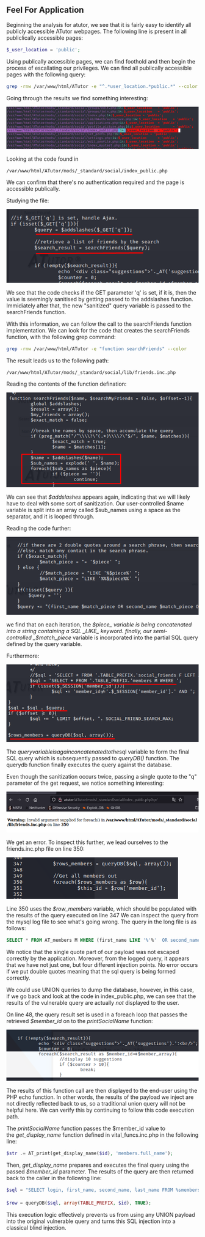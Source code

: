 ## Feel For Application
Beginning the analysis for atutor, we see that it is fairly easy to identify all publicly accessible ATutor webpages.
The following line is present in all publiclically accessible pages:
```php
$_user_location	= 'public';
```

Using publically accessible pages, we can find foothold and then begin the process of escallating our privileges.
We can find all publically accessible pages with the following query:

```sh
grep -rnw /var/www/html/ATutor -e "^.*user_location.*public.*" --color
```

Going through the results we find something interesting:

![](../../03.%20Screenshots/t1-ss10.png)

Looking at the code found in 
```path
/var/www/html/ATutor/mods/_standard/social/index_public.php
```

We can confirm that there's no authentication required and the page is accessible publically.

Studying the file:

![](../../03.%20Screenshots/t1-ss11.png)

We see that the code checks if the GET parameter 'q' is set, if it is, then the value is seemingly sanitised by getting passed to the addslashes function.
Immidiately after that, the new "sanitized" query variable is passed to the searchFriends function.

With this information, we can follow the call to the searchFriends function implementation.
We can look for the code that creates the searchFriends function, with the following grep command:
```sh
grep -rnw /var/www/html/ATutor -e "function searchFriends" --color
```

The result leads us to the following path:
```path
/var/www/html/ATutor/mods/_standard/social/lib/friends.inc.php
```

Reading the contents of the function defination:

![](../../03.%20Screenshots/t1-ss12.png)

We can see that _$addslashes_ appears again, indicating that we will likely have to deal with some sort of sanitization.
Our user-controlled $name variable is split into an array called $sub_names using a space as the separator, and it is looped through.

Reading the code further: 

![](../../03.%20Screenshots/t1-ss13.png)

we find that on each iteration, the _$piece_ variable is being concatenated into a string containing a SQL _LIKE_ keyword.
finally, our semi-controlled _$match_piece_ variable is incorporated into the partial SQL query defined by the query variable.

Furthermore:

![](../../03.%20Screenshots/t1-ss14.png)

The $query variable is again concatenated to the $sql variable to form the final SQL query which is subsequently passed to _queryDB()_ function.
The querydb function finally executes the query against the database.

Even though the sanitization occurs twice, passing a single quote to the "q" parameter of the get request, we notice something interesting:

![](../../03.%20Screenshots/t1-ss15.png)

We get an error.
To inspect this further, we lead ourselves to the friends.inc.php file on line 350:

![](../../03.%20Screenshots/t1-ss16.png)

Line 350 uses the _$row_members_ variable, which should be populated with the results of the query executed on line 347
We can inspect the query from the mysql log file to see what's going wrong.
The query in the long file is as follows:

```sql
SELECT * FROM AT_members M WHERE (first_name LIKE '%'%'  OR second_name LIKE '%'%'  OR last_name LIKE '%'%'  OR login LIKE '%'%'  )
```

We notice that the single quote part of our payload was not escaped correctly by the application.
Moreover, from the logged query, it appears that we have not just one, but four different injection points.
No error occurs if we put double quotes meaning that the sql query is being formed correctly.

We could use UNION queries to dump the database, however, in this case, if we go back and look at the code in index_public.php, we can see that the results of the vulnerable query are actually _not_ displayed to the user.

On line 48, the query result set is used in a foreach loop that passes the retrieved _$member_id_ on to the _printSocialName_ function:

![](../../03.%20Screenshots/t1-ss17.png)

The results of this function call are then displayed to the end-user using the PHP echo function.
In other words, the results of the payload we inject are not directly reflected back to us, so a traditional union query will not be helpful here. We can verify this by continuing to follow this code execution path.

The _printSocialName_ function passes the $member_id value to the _get_display_name_ function defined in vital_funcs.inc.php in the following line:
```php
$str .= AT_print(get_display_name($id), 'members.full_name');
```

Then, _get_display_name_ prepares and executes the final query using the passed _$member_id_ parameter. The results of the query are then returned back to the caller in the following line:
```php
$sql = "SELECT login, first_name, second_name, last_name FROM %smembers WHERE member_id='%d'";

$row = queryDB($sql, array(TABLE_PREFIX, $id), TRUE);
```

This execution logic effectively prevents us from using any UNION payload into the original vulnerable query and turns this SQL injection into a classical blind injection.
